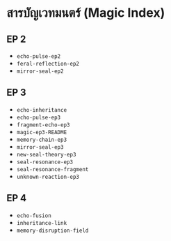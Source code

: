 <!--
type: magic-index
structure: grouped-by-episode
auto-parsable: true
source-path: worldbuilding/magic/
-->

# สารบัญเวทมนตร์ (Magic Index)

## EP 2
- `echo-pulse-ep2`
- `feral-reflection-ep2`
- `mirror-seal-ep2`

## EP 3
- `echo-inheritance`
- `echo-pulse-ep3`
- `fragment-echo-ep3`
- `magic-ep3-README`
- `memory-chain-ep3`
- `mirror-seal-ep3`
- `new-seal-theory-ep3`
- `seal-resonance-ep3`
- `seal-resonance-fragment`
- `unknown-reaction-ep3`

## EP 4
- `echo-fusion`
- `inheritance-link`
- `memory-disruption-field`
